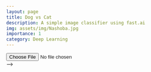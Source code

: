 ```yaml
---
layout: page
title: Dog vs Cat 
description: A simple image classifier using fast.ai 
img: assets/img/Nashoba.jpg
importance: 1
category: Deep Learning
---
```


<input id="photo" type="file">
<div id="results"></div>

<!-- <iframe
    src="https://nessmaykerchen-catvsdogclassifier.hf.space/"
    frameborder="0"
    width="850"
    height="450"
></iframe> -->

<script type= "module"
src = "https://gradio.s3-us-west-2.amazonaws.com/3.12.0/gradio.js">
<gradio-app src="https://nessmaykerchen-catvsdogclassifier.hf.space/"></gradio-app>
</script>



<!-- <script>
  async function loaded(reader) {
    const response = await fetch('https://hf.space/embed/nessmaykerchen/catvsdogclassifier/+/api/predict', {
      method: "POST", body: JSON.stringify({ "data": [reader.result] }),
      headers: { "Content-Type": "application/json" }
    });
    const json = await response.json();
    const label = json['data'][0]['confidences'][0]['label'];
    results.innerHTML = `<br/><img src="${reader.result}" width="300"> <p>${label}</p>`
  }
  function read() {
    const reader = new FileReader();
    reader.addEventListener('load', () => loaded(reader))
    reader.readAsDataURL(photo.files[0]);
  }
  photo.addEventListener('input', read);
</script> -->


<!-- <script>
import { client } from "@gradio/client";

<!-- 
async function run() {

	const response_0 = await fetch("https://raw.githubusercontent.com/gradio-app/gradio/main/test/test_files/bus.png");
	const exampleImage = await response_0.blob();
						
	const app = await client("https://nessmaykerchen-catvsdogclassifier.hf.space/");
	const result = await app.predict("/predict", [
				exampleImage, 	// blob in 'img' Image component
	]);

	console.log(result?.data);
}

run();
</script> --> -->